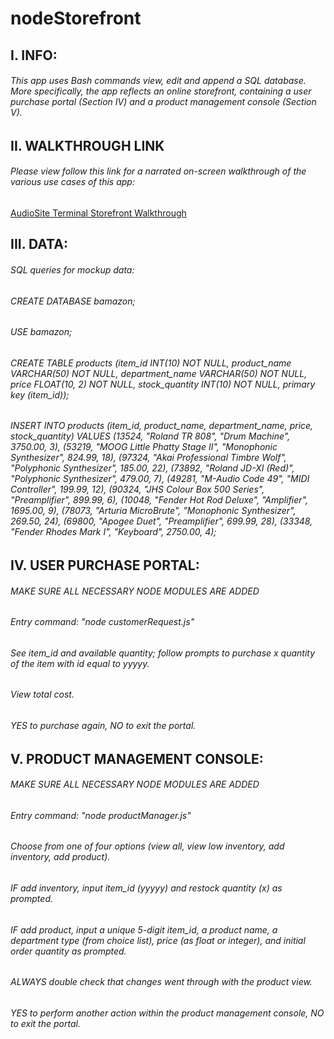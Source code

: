 # nodeStorefront

## I. INFO: 

###### This app uses Bash commands view, edit and append a SQL database. More specifically, the app reflects an online storefront, containing a user purchase portal (Section IV) and a product management console (Section V). 

## II. WALKTHROUGH LINK

###### Please view follow this link for a narrated on-screen walkthrough of the various use cases of this app:

[AudioSite Terminal Storefront Walkthrough](https://drive.google.com/open?id=1mAGaZuyvLrAkQIz3GA3ropTyCVaUkUnY)

## III. DATA:

###### SQL queries for mockup data:
###### CREATE DATABASE bamazon;
###### USE bamazon;
###### CREATE TABLE products (item_id INT(10) NOT NULL, product_name VARCHAR(50) NOT NULL, department_name VARCHAR(50) NOT NULL, price FLOAT(10, 2) NOT NULL, stock_quantity INT(10) NOT NULL, primary key (item_id));   
###### INSERT INTO products (item_id, product_name, department_name, price, stock_quantity) VALUES (13524, "Roland TR 808", "Drum Machine", 3750.00, 3), (53219, "MOOG Little Phatty Stage II", "Monophonic Synthesizer", 824.99, 18), (97324, "Akai Professional Timbre Wolf", "Polyphonic Synthesizer", 185.00, 22), (73892, "Roland JD-XI (Red)", "Polyphonic Synthesizer", 479.00, 7), (49281, "M-Audio Code 49", "MIDI Controller", 199.99, 12), (90324, "JHS Colour Box 500 Series", "Preamplifier", 899.99, 6), (10048, "Fender Hot Rod Deluxe", "Amplifier", 1695.00, 9), (78073, "Arturia MicroBrute", "Monophonic Synthesizer", 269.50, 24), (69800, "Apogee Duet", "Preamplifier", 699.99, 28), (33348, "Fender Rhodes Mark I", "Keyboard", 2750.00, 4);


## IV. USER PURCHASE PORTAL:

###### *MAKE SURE ALL NECESSARY NODE MODULES ARE ADDED*
###### Entry command: "node customerRequest.js"
###### See item_id and available quantity; follow prompts to purchase x quantity of the item with id equal to yyyyy.
###### View total cost.
###### YES to purchase again, NO to exit the portal.


## V. PRODUCT MANAGEMENT CONSOLE:

###### *MAKE SURE ALL NECESSARY NODE MODULES ARE ADDED*
###### Entry command: "node productManager.js"
###### Choose from one of four options (view all, view low inventory, add inventory, add product).
###### IF add inventory, input item_id (yyyyy) and restock quantity (x) as prompted.
###### IF add product, input a unique 5-digit item_id, a product name, a department type (from choice list), price (as float or integer), and initial order quantity as prompted.
###### ALWAYS double check that changes went through with the product view.
###### YES to perform another action within the product management console, NO to exit the portal.
